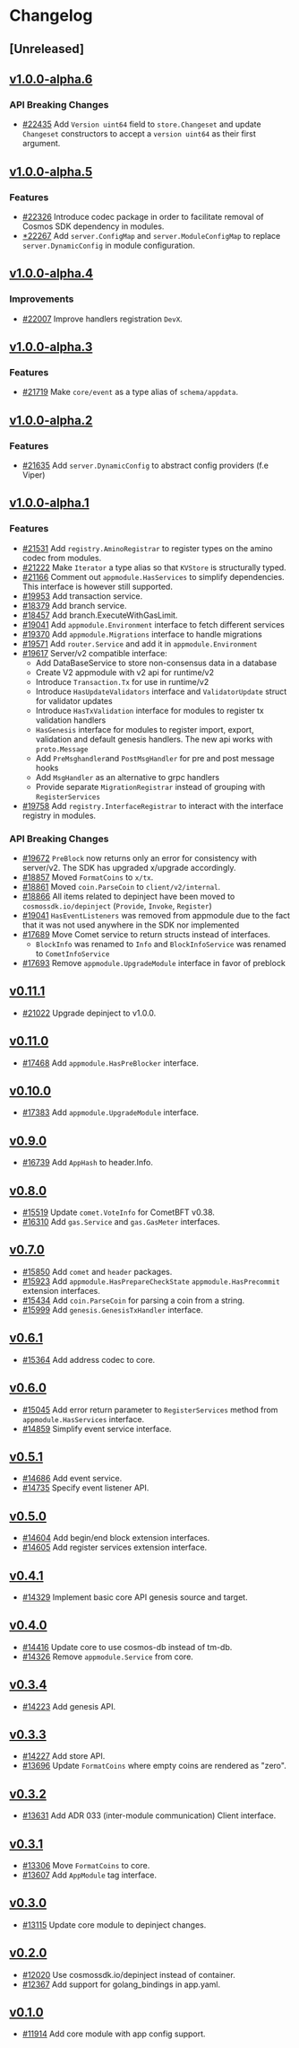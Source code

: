 <!--
Guiding Principles:

Changelogs are for humans, not machines.
There should be an entry for every single version.
The same types of changes should be grouped.
Versions and sections should be linkable.
The latest version comes first.
The release date of each version is displayed.
Mention whether you follow Semantic Versioning.

Usage:

Change log entries are to be added to the Unreleased section under the
appropriate stanza (see below). Each entry should ideally include a tag and
the Github issue reference in the following format:

* (<tag>) \#<issue-number> message

The issue numbers will later be link-ified during the release process so you do
not have to worry about including a link manually, but you can if you wish.

Types of changes (Stanzas):

"Features" for new features.
"Improvements" for changes in existing functionality.
"Deprecated" for soon-to-be removed features.
"Bug Fixes" for any bug fixes.
"Client Breaking" for breaking Protobuf, gRPC and REST routes used by end-users.
"CLI Breaking" for breaking CLI commands.
"API Breaking" for breaking exported APIs used by developers building on SDK.
Ref: https://keepachangelog.com/en/1.0.0/
-->

# Changelog

## [Unreleased]

## [v1.0.0-alpha.6](https://github.com/cosmos/cosmos-sdk/releases/tag/core%2Fv1.0.0-alpha.6)

### API Breaking Changes

* [#22435](https://github.com/cosmos/cosmos-sdk/pull/22435) Add `Version uint64` field to `store.Changeset` and update `Changeset` constructors to accept a `version uint64` as their first argument.

## [v1.0.0-alpha.5](https://github.com/cosmos/cosmos-sdk/releases/tag/core%2Fv1.0.0-alpha.5)

### Features

* [#22326](https://github.com/cosmos/cosmos-sdk/pull/22326) Introduce codec package in order to facilitate removal of Cosmos SDK dependency in modules. 
* [*22267](https://github.com/cosmos/cosmos-sdk/pull/22267) Add `server.ConfigMap` and `server.ModuleConfigMap` to replace `server.DynamicConfig` in module configuration.

## [v1.0.0-alpha.4](https://github.com/cosmos/cosmos-sdk/releases/tag/core%2Fv1.0.0-alpha.4)

### Improvements

* [#22007](https://github.com/cosmos/cosmos-sdk/pull/22007) Improve handlers registration `DevX`.

## [v1.0.0-alpha.3](https://github.com/cosmos/cosmos-sdk/releases/tag/core%2Fv1.0.0-alpha.3)

### Features

* [#21719](https://github.com/cosmos/cosmos-sdk/pull/21719) Make `core/event` as a type alias of `schema/appdata`.

## [v1.0.0-alpha.2](https://github.com/cosmos/cosmos-sdk/releases/tag/core%2Fv1.0.0-alpha.2)

### Features

* [#21635](https://github.com/cosmos/cosmos-sdk/pull/21635) Add `server.DynamicConfig` to abstract config providers (f.e Viper)

## [v1.0.0-alpha.1](https://github.com/cosmos/cosmos-sdk/releases/tag/core%2Fv1.0.0-alpha.1)

### Features

* [#21531](https://github.com/cosmos/cosmos-sdk/pull/21531) Add `registry.AminoRegistrar` to register types on the amino codec from modules.
* [#21222](https://github.com/cosmos/cosmos-sdk/pull/21222) Make `Iterator` a type alias so that `KVStore` is structurally typed.
* [#21166](https://github.com/cosmos/cosmos-sdk/pull/21166) Comment out `appmodule.HasServices` to simplify dependencies. This interface is however still supported.
* [#19953](https://github.com/cosmos/cosmos-sdk/pull/19953) Add transaction service.
* [#18379](https://github.com/cosmos/cosmos-sdk/pull/18379) Add branch service.
* [#18457](https://github.com/cosmos/cosmos-sdk/pull/18457) Add branch.ExecuteWithGasLimit.
* [#19041](https://github.com/cosmos/cosmos-sdk/pull/19041) Add `appmodule.Environment` interface to fetch different services
* [#19370](https://github.com/cosmos/cosmos-sdk/pull/19370) Add `appmodule.Migrations` interface to handle migrations
* [#19571](https://github.com/cosmos/cosmos-sdk/pull/19571) Add `router.Service` and add it in `appmodule.Environment`
* [#19617](https://github.com/cosmos/cosmos-sdk/pull/19617) Server/v2 compatible interface:
    * Add DataBaseService to store non-consensus data in a database
    * Create V2 appmodule with v2 api for runtime/v2
    * Introduce `Transaction.Tx` for use in runtime/v2
    * Introduce `HasUpdateValidators` interface and `ValidatorUpdate` struct for validator updates 
    * Introduce `HasTxValidation` interface for modules to register tx validation handlers
    * `HasGenesis` interface for modules to register import, export, validation and default genesis handlers. The new api works with `proto.Message`
    * Add `PreMsghandler`and `PostMsgHandler` for pre and post message hooks
    * Add `MsgHandler` as an alternative to grpc handlers
    * Provide separate `MigrationRegistrar` instead of grouping with `RegisterServices`
* [#19758](https://github.com/cosmos/cosmos-sdk/pull/19758) Add `registry.InterfaceRegistrar` to interact with the interface registry in modules.

### API Breaking Changes

* [#19672](https://github.com/cosmos/cosmos-sdk/pull/19672) `PreBlock` now returns only an error for consistency with server/v2. The SDK has upgraded x/upgrade accordingly.
* [#18857](https://github.com/cosmos/cosmos-sdk/pull/18857) Moved `FormatCoins` to `x/tx`.
* [#18861](https://github.com/cosmos/cosmos-sdk/pull/18861) Moved `coin.ParseCoin` to `client/v2/internal`.
* [#18866](https://github.com/cosmos/cosmos-sdk/pull/18866) All items related to depinject have been moved to `cosmossdk.io/depinject` (`Provide`, `Invoke`, `Register`)
* [#19041](https://github.com/cosmos/cosmos-sdk/pull/19041) `HasEventListeners` was removed from appmodule due to the fact that it was not used anywhere in the SDK nor implemented
* [#17689](https://github.com/cosmos/cosmos-sdk/pull/17689) Move Comet service to return structs instead of interfaces. 
    * `BlockInfo` was renamed to `Info` and `BlockInfoService` was renamed to `CometInfoService`
* [#17693](https://github.com/cosmos/cosmos-sdk/pull/17693) Remove `appmodule.UpgradeModule` interface in favor of preblock

## [v0.11.1](https://github.com/cosmos/cosmos-sdk/releases/tag/core%2Fv0.11.1)

* [#21022](https://github.com/cosmos/cosmos-sdk/pull/21022) Upgrade depinject to v1.0.0.

## [v0.11.0](https://github.com/cosmos/cosmos-sdk/releases/tag/core%2Fv0.11.0)

* [#17468](https://github.com/cosmos/cosmos-sdk/pull/17468) Add `appmodule.HasPreBlocker` interface.

## [v0.10.0](https://github.com/cosmos/cosmos-sdk/releases/tag/core%2Fv0.10.0)

* [#17383](https://github.com/cosmos/cosmos-sdk/pull/17383) Add `appmodule.UpgradeModule` interface.

## [v0.9.0](https://github.com/cosmos/cosmos-sdk/releases/tag/core%2Fv0.9.0)

* [#16739](https://github.com/cosmos/cosmos-sdk/pull/16739) Add `AppHash` to header.Info.

## [v0.8.0](https://github.com/cosmos/cosmos-sdk/releases/tag/core%2Fv0.8.0)

* [#15519](https://github.com/cosmos/cosmos-sdk/pull/15519) Update `comet.VoteInfo` for CometBFT v0.38.
* [#16310](https://github.com/cosmos/cosmos-sdk/pull/16310) Add `gas.Service` and `gas.GasMeter` interfaces.

## [v0.7.0](https://github.com/cosmos/cosmos-sdk/releases/tag/core%2Fv0.7.0)

* [#15850](https://github.com/cosmos/cosmos-sdk/pull/15850) Add `comet` and `header` packages.
* [#15923](https://github.com/cosmos/cosmos-sdk/pull/15923) Add `appmodule.HasPrepareCheckState` `appmodule.HasPrecommit` extension interfaces.
* [#15434](https://github.com/cosmos/cosmos-sdk/pull/15434) Add `coin.ParseCoin` for parsing a coin from a string.
* [#15999](https://github.com/cosmos/cosmos-sdk/pull/15999) Add `genesis.GenesisTxHandler` interface.

## [v0.6.1](https://github.com/cosmos/cosmos-sdk/releases/tag/core%2Fv0.6.1)

* [#15364](https://github.com/cosmos/cosmos-sdk/pull/15364) Add address codec to core.

## [v0.6.0](https://github.com/cosmos/cosmos-sdk/releases/tag/core%2Fv0.6.0)

* [#15045](https://github.com/cosmos/cosmos-sdk/pull/15045) Add error return parameter to `RegisterServices` method from `appmodule.HasServices` interface.
* [#14859](https://github.com/cosmos/cosmos-sdk/pull/14859) Simplify event service interface.

## [v0.5.1](https://github.com/cosmos/cosmos-sdk/releases/tag/core%2Fv0.5.1)

* [#14686](https://github.com/cosmos/cosmos-sdk/pull/14686) Add event service.
* [#14735](https://github.com/cosmos/cosmos-sdk/pull/14735) Specify event listener API.

## [v0.5.0](https://github.com/cosmos/cosmos-sdk/releases/tag/core%2Fv0.5.0)

* [#14604](https://github.com/cosmos/cosmos-sdk/pull/14604) Add begin/end block extension interfaces.
* [#14605](https://github.com/cosmos/cosmos-sdk/pull/14605) Add register services extension interface.

## [v0.4.1](https://github.com/cosmos/cosmos-sdk/releases/tag/core%2Fv0.4.1)

* [#14329](https://github.com/cosmos/cosmos-sdk/pull/14329) Implement basic core API genesis source and target.

## [v0.4.0](https://github.com/cosmos/cosmos-sdk/releases/tag/core%2Fv0.4.0)

* [#14416](https://github.com/cosmos/cosmos-sdk/pull/14416) Update core to use cosmos-db instead of tm-db.
* [#14326](https://github.com/cosmos/cosmos-sdk/pull/14326) Remove `appmodule.Service` from core.

## [v0.3.4](https://github.com/cosmos/cosmos-sdk/releases/tag/core%2Fv0.3.4)

* [#14223](https://github.com/cosmos/cosmos-sdk/pull/14223) Add genesis API.

## [v0.3.3](https://github.com/cosmos/cosmos-sdk/releases/tag/core%2Fv0.3.3)

* [#14227](https://github.com/cosmos/cosmos-sdk/pull/14227) Add store API.
* [#13696](https://github.com/cosmos/cosmos-sdk/pull/13696) Update `FormatCoins` where empty coins are rendered as "zero".

## [v0.3.2](https://github.com/cosmos/cosmos-sdk/releases/tag/core%2Fv0.3.2)

* [#13631](https://github.com/cosmos/cosmos-sdk/pull/13631) Add ADR 033 (inter-module communication) Client interface.

## [v0.3.1](https://github.com/cosmos/cosmos-sdk/releases/tag/core%2Fv0.3.1)

* [#13306](https://github.com/cosmos/cosmos-sdk/pull/13306) Move `FormatCoins` to core.
* [#13607](https://github.com/cosmos/cosmos-sdk/pull/13115) Add `AppModule` tag interface.

## [v0.3.0](https://github.com/cosmos/cosmos-sdk/releases/tag/core%2Fv0.3.0)

* [#13115](https://github.com/cosmos/cosmos-sdk/pull/13115) Update core module to depinject changes.

## [v0.2.0](https://github.com/cosmos/cosmos-sdk/releases/tag/core%2Fv0.2.0)

* [#12020](https://github.com/cosmos/cosmos-sdk/pull/12020) Use cosmossdk.io/depinject instead of container.
* [#12367](https://github.com/cosmos/cosmos-sdk/pull/12367) Add support for golang_bindings in app.yaml.

## [v0.1.0](https://github.com/cosmos/cosmos-sdk/releases/tag/core%2Fv0.1.0)

* [#11914](https://github.com/cosmos/cosmos-sdk/pull/11914) Add core module with app config support.
